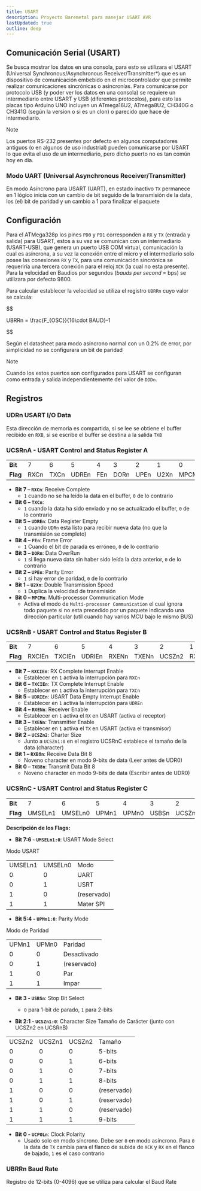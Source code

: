 ```yaml
---
title: USART
description: Proyecto Baremetal para manejar USART AVR
lastUpdated: true
outline: deep
---
```


## Comunicación Serial (USART)

<Badge type="danger" text="incompleto" />

Se busca mostrar los datos en una consola, para esto se utilizara el USART (Universal Synchronous/Asynchronous Receiver/Transmitter\*) que es un dispositivo de comunicación embebido en el microcontrolador que permite realizar comunicaciones sincrónicas o asincronías. Para comunicarse por protocolo USB (y poder ver los datos en una consola) se requiere un intermediario entre USART y USB (diferentes protocolos), para esto las placas tipo Arduino UNO incluyen un ATmega16U2, ATmega8U2, CH340G o CH341G (según la version o si es un clon) o parecido que hace de intermediario.

> [!NOTE]
> Los puertos RS-232 presentes por defecto en algunos computadores antiguos (o en algunos de uso industrial) pueden comunicarse por USART lo que evita el uso de un intermediario, pero dicho puerto no es tan común hoy en dia.

### Modo UART (Universal Asynchronous Receiver/Transmitter)

En modo Asíncrono para USART (UART), en estado inactivo `TX` permanece en 1 lógico inicia con un cambio de bit seguido de la transmisión de la data, los (el) bit de paridad y un cambio a 1 para finalizar el paquete

## Configuración

Para el ATMega328p los pines `PD0` y `PD1` corresponden a `RX` y `TX` (entrada y salida) para USART, estos a su vez se comunican con un intermediario (USART-USB), que genera un puerto USB COM virtual, comunicación la cual es asíncrona, a su vez la conexión entre el micro y el intermediario solo posee las conexiones `RX` y `TX`, para una comunicación sincrónica se requeriría una tercera conexión para el reloj `XCK` (la cual no esta presente). Para la velocidad en Baudios por segundos (_bauds per second_ = bps) se utilizara por defecto 9800.

Para calcular establecer la velocidad se utiliza el registro `UBRRn` cuyo valor se calcula:

$$

UBRRn = \frac{F_{OSC}}{16\cdot BAUD}-1


$$

Según el datasheet para modo asíncrono normal con un 0.2% de error, por simplicidad no se configurara un bit de paridad

> [!NOTE]
> Cuando los estos puertos son configurados para USART se configuran como entrada y salida independientemente del valor de `DDDn`.

## Registros

### UDRn USART I/O Data

Esta dirección de memoria es compartida, si se lee se obtiene el buffer recibido en `RXB`, si se escribe el buffer se destina a la salida `TXB`

### UCSRnA - USART Control and Status Register A

<table>
    <tr>
        <td><b>Bit</b></td>
        <td>7</td>
        <td>6</td>
        <td>5</td>
        <td>4</td>
        <td>3</td>
        <td>2</td>
        <td>1</td>
        <td>0</td>
    </tr>
    <tr>
        <td><b>Flag</b></td>
        <td>RXCn</td>
        <td>TXCn</td>
        <td>UDREn</td>
        <td>FEn</td>
        <td>DORn</td>
        <td>UPEn</td>
        <td>U2Xn</td>
        <td>MPCMn</td>
    </tr>
</table>

-   **Bit 7 – `RXCn`**: Receive Complete
    -   `1` cuando no se ha leído la data en el buffer, `0` de lo contrario
-   **Bit 6 – `TXCn`**:
    -   `1` cuando la data ha sido enviado y no se actualizado el buffer, `0` de lo contrario
-   **Bit 5 – `UDREn`**: Data Register Empty
    -   `1` cuando `UDRn` esta listo para recibir nueva data (no que la transmisión se completo)
-   **Bit 4 – `FEn`**: Frame Error
    -   `1` Cuando el bit de parada es erróneo, `0` de lo contrario
-   **Bit 3 – `DORn`**: Data OverRun
    -   `1` si llega nueva data sin haber sido leída la data anterior, `0` de lo contrario
-   **Bit 2 – `UPEn`**: Parity Error
    -   `1` si hay error de paridad, `0` de lo contrario
-   **Bit 1 – `U2Xn`**: Double Transmission Speed
    -   `1` Duplica la velocidad de transmisión
-   **Bit 0 – `MPCMn`**: Multi-processor Communication Mode
    -   Activa el modo de `Multi-processor Communication` el cual ignora todo paquete si no esta precedido por un paquete indicando una dirección particular (util cuando hay varios MCU bajo le mismo BUS)

### UCSRnB - USART Control and Status Register B

<table>
    <tr>
        <td><b>Bit</b></td>
        <td>7</td>
        <td>6</td>
        <td>5</td>
        <td>4</td>
        <td>3</td>
        <td>2</td>
        <td>1</td>
        <td>0</td>
    </tr>
    <tr>
        <td><b>Flag</b></td>
        <td>RXCIEn</td>
        <td>TXCIEn</td>
        <td>UDRIEn</td>
        <td>RXENn</td>
        <td>TXENn</td>
        <td>UCSZn2</td>
        <td>RXB8n</td>
        <td>TXB8n</td>
    </tr>
</table>

-   **Bit 7 – `RXCIEn`**: RX Complete Interrupt Enable
    -   Establecer en `1` activa la interrupción para `RXCn`
-   **Bit 6 – `TXCIEn`**: TX Complete Interrupt Enable
    -   Establecer en `1` activa la interrupción para `TXCn`
-   **Bit 5 – `UDRIEn`**: USART Data Empty Interrupt Enable
    -   Establecer en `1` activa la interrupción para `UDREn`
-   **Bit 4 – `RXENn`**: Receiver Enable
    -   Establecer en `1` activa el `RX` en USART (activa el receptor)
-   **Bit 3 – `TXENn`**: Transmitter Enable
    -   Establecer en `1` activa el `TX` en USART (activa el transmisor)
-   **Bit 2 – `UCSZn2`**: Charter Size
    -   Junto a `UCSZn1:0` en el registro UCSRnC establece el tamaño de la data (character)
-   **Bit 1 – `RXB8n`**: Receive Data Bit 8
    -   Noveno character en modo 9-bits de data (Leer antes de UDR0)
-   **Bit 0 – `TXB8n`**: Transmit Data Bit 8
    -   Noveno character en modo 9-bits de data (Escribir antes de UDR0)

### UCSRnC - USART Control and Status Register C

<table>
  <tr>
    <td><b>Bit</b></td>
    <td>7</td>
    <td>6</td>
    <td>5</td>
    <td>4</td>
    <td>3</td>
    <td>2</td>
    <td>1</td>
    <td>0</td>
  </tr>
  <tr>
    <td><b>Flag</b></td>
    <td>UMSELn1</td>
    <td>UMSELn0</td>
    <td>UPMn1</td>
    <td>UPMn0</td>
    <td>USBSn</td>
    <td>UCSZn1</td>
    <td>UCSZn0</td>
    <td>UCPOLn</td>
  </tr>
</table>

**Descripción de los Flags:**

-   **Bit 7:6 - `UMSELn1:0`**: USART Mode Select

Modo USART

<table>
<tr>
<td>UMSELn1</td>
<td>UMSELn0</td>
<td>Modo</td>
</tr>
<tr>
<td>0</td>
<td>0</td>
<td>UART</td>
</tr>
<tr>
<td>0</td>
<td>1</td>
<td>USRT</td>
</tr>
<tr>
<td>1</td>
<td>0</td>
<td>(reservado)</td>
</tr>
<tr>
<td>1</td>
<td>1</td>
<td>Mater SPI</td>
</tr>
</table>

-   **Bit 5:4 - `UPMn1:0`**: Parity Mode

Modo de Paridad

<table>
<tr>
<td>UPMn1</td>
<td>UPMn0</td>
<td>Paridad</td>
</tr>
<tr>
<td>0</td>
<td>0</td>
<td>Desactivado</td>
</tr>
<tr>
<td>0</td>
<td>1</td>
<td>(reservado)</td>
</tr>
<tr>
<td>1</td>
<td>0</td>
<td>Par</td>
</tr>
<tr>
<td>1</td>
<td>1</td>
<td>Impar</td>
</tr>
</table>

-   **Bit 3 - `USBSn`**: Stop Bit Select

    - `0` para 1-bit de parado, `1` para 2-bits

-   **Bit 2:1 - `UCSZn1:0`**: Character Size
Tamaño de Carácter (junto con UCSZn2 en UCSRnB)

<table>
<tr>
<td>UCSZn2</td>
<td>UCSZn1</td>
<td>UCSZn2</td>
<td>Tamaño</td>
</tr>
<tr>
<td>0</td>
<td>0</td>
<td>0</td>
<td>5-bits</td>
</tr>
<tr>
<td>0</td>
<td>0</td>
<td>1</td>
<td>6-bits</td>
</tr>
<tr>
<td>0</td>
<td>1</td>
<td>0</td>
<td>7-bits</td>
</tr>
<tr>
<td>0</td>
<td>1</td>
<td>1</td>
<td>8-bits</td>
</tr>
<tr>
<td>1</td>
<td>0</td>
<td>0</td>
<td>(reservado)</td>
</tr>
<tr>
<td>1</td>
<td>0</td>
<td>1</td>
<td>(reservado)</td>
</tr>
<tr>
<td>1</td>
<td>1</td>
<td>0</td>
<td>(reservado)</td>
</tr>
<tr>
<td>1</td>
<td>1</td>
<td>1</td>
<td>9-bits</td>
</tr>
</table>

-   **Bit 0 - `UCPOLn`**: Clock Polarity
    -   Usado solo en modo síncrono. Debe ser `0` en modo asíncrono. Para `0` la data de `TX` cambia para el flanco de subida de `XCK` y `RX` en el flanco de bajado, `1` es el caso contrario

### UBRRn Baud Rate

Registro de 12-bits (0-4096) que se utiliza para calcular el Baud Rate